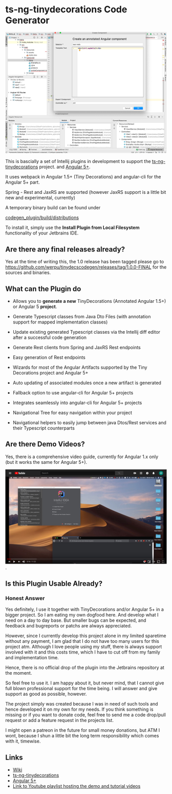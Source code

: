 # ts-ng-tinydecorations Code Generator

![Plugin in Action](https://github.com/werpu/tinydecscodegen/blob/master/docs/images/create_component.jpg)

This is bascially a set of Intellij plugins in development
to support the [ts-ng-tinydecorations](https://github.com/werpu/ts-ng-tinydecorations) project.
and [Angular 5+](https://angular.io/).

It uses webpack in Angular 1.5+ (Tiny Decorations) and angular-cli for the Angular 5+ part.

Spring - Rest and JaxRS are supported (however JaxRS support is a little bit new and experimental, currently)

A temporary binary build can be found under

[codegen_plugin/build/distributions](https://github.com/werpu/tinydecscodegen/tree/master/codegen_plugin/build/distributions)

To install it, simply use the **Install Plugin from Local Filesystem**
functionality of your Jetbrains IDE.


## Are there any final releases already?

Yes at the time of writing this, the 1.0 release has been tagged
please go to https://github.com/werpu/tinydecscodegen/releases/tag/1.0.0-FINAL
for the sources and binaries.


## What can the Plugin do

* Allows you to **generate a new** TinyDecorations (Annotated Angular 1.5+) or Angular 5 **project**.

* Generate Typescript classes from Java Dto Files (with annotation support for mapped implementation classes)
* Update existing generated Typescript classes via the Intellij diff editor after
a successful code generation
* Generate Rest clients from Spring and JaxRS Rest endpoints
* Easy generation of Rest endpoints
* Wizards for most of the Angular Artifacts supported by the Tiny Decorations project and Angular 5+
* Auto updating of associated modules once a new artifact is generated
* Fallback option to use angular-cli for Angular 5+ projects
* Integrates seamlessly into angular-cli for Angular 5+ projects
* Navigational Tree for easy navigation within your project
* Navigational helpers to easily jump between java Dtos/Rest services and their Typescript counterparts


## Are there Demo Videos?

Yes, there is a comprehensive video guide, currently for Angular 1.x only
(but it works the same for Angular 5+).

[![Link to Youtube](https://github.com/werpu/tinydecscodegen/blob/master/docs/images/youtube_vid.jpg)](https://www.youtube.com/watch?v=MvJY0z3oIYk&list=PLNRFvroappqZZKSrCGBwOSqb-pLomytw6&index=1).


## Is this Plugin Usable Already?

### Honest Answer

Yes definitely, I use it together with TinyDecorations and/or Angular 5+ in a bigger project. 
So I am eating my own dogfood here. And develop what I need on a day to day base.
But smaller bugs can be expected, and feedback and bugreports or patchs are always appreciated.

However, since I currently develop
this project alone in my limited sparetime without any payment, I am glad that I do not have too many
users for this project atm. Although I love people using my stuff, there is always support involved with it 
and this costs time, which I have to cut off from my family and implementation time. 

Hence, there is no official drop of the plugin into the Jetbrains repository at the moment.

So feel free to use it. I am happy about it, but never mind, that I cannot give
full blown professional support for the time being. I will answer and give
support as good as possible, however.

The project simply was created because I was in need of such tools
and hence developed it on my own for my needs. If you think something is missing or if you want to donate
code, feel free to send me a code drop/pull request or add a feature request in the projects list.

I might open a patreon in the future for small money donations, but ATM I wont,
because I shun a little bit the long term responsibility which comes with it, timewise.



## Links

* [Wiki](https://github.com/werpu/tinydecscodegen/wiki)
* [ts-ng-tinydecorations](https://github.com/werpu/ts-ng-tinydecorations) 
* [Angular 5+](https://angular.io/)
* [Link to Youtube playlist hosting the demo and tutorial videos](https://www.youtube.com/watch?v=GNpvAFgr1rw&list=PLNRFvroappqZZKSrCGBwOSqb-pLomytw6)